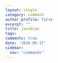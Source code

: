 ```yaml
---
layout: single
category: command
author_profile: false
excerpt: ""
title: jacobian
tags:
comments: true
date: '2016-09-17'
sidebar:
  nav: "commands"
---
```

